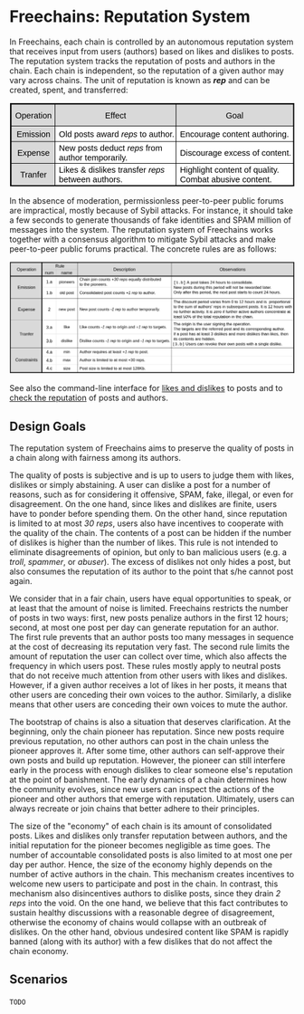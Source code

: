 # Freechains: Reputation System

In Freechains, each chain is controlled by an autonomous reputation system that
receives input from users (authors) based on likes and dislikes to posts.
The reputation system tracks the reputation of posts and authors in the chain.
Each chain is independent, so the reputation of a given author may vary across
chains.
The unit of reputation is known as ***rep*** and can be created, spent, and
transferred:

<img src="general.png">

In the absence of moderation, permissionless peer-to-peer public forums are
impractical, mostly because of Sybil attacks.
For instance, it should take a few seconds to generate thousands of fake
identities and SPAM million of messages into the system.
The reputation system of Freechains works together with a consensus algorithm
to mitigate Sybil attacks and make peer-to-peer public forums practical.
The concrete rules are as follows:

<img src="rules.png">

See also the command-line interface for
    [likes and dislikes](cmds.md#chain-like--dislike) to posts
    and to [check the reputation](cmds.md#chain-reps) of posts and authors.

## Design Goals

The reputation system of Freechains aims to preserve the quality of posts in a
chain along with fairness among its authors.

The quality of posts is subjective and is up to users to judge them with likes,
dislikes or simply abstaining.
A user can dislike a post for a number of reasons, such as for considering it
offensive, SPAM, fake, illegal, or even for disagreement.
On the one hand, since likes and dislikes are finite, users have to ponder
before spending them.
On the other hand, since reputation is limited to at most *30 reps*, users also
have incentives to cooperate with the quality of the chain.
The contents of a post can be hidden if the number of dislikes is higher than
the number of likes.
This rule is not intended to eliminate disagreements of opinion, but only to
ban malicious users (e.g. a *troll*, *spammer*, or *abuser*).
The excess of dislikes not only hides a post, but also consumes the reputation
of its author to the point that s/he cannot post again.

We consider that in a fair chain, users have equal opportunities to speak, or
at least that the amount of noise is limited.
Freechains restricts the number of posts in two ways: first, new posts penalize
authors in the first 12 hours; second, at most one post per day can generate
reputation for an author.
The first rule prevents that an author posts too many messages in sequence at
the cost of decreasing its reputation very fast.
The second rule limits the amount of reputation the user can collect over time,
which also affects the frequency in which users post.
These rules mostly apply to neutral posts that do not receive much attention
from other users with likes and dislikes.
However, if a given author receives a lot of likes in her posts, it means that
other users are conceding their own voices to the author.
Similarly, a dislike means that other users are conceding their own voices to
mute the author.

The bootstrap of chains is also a situation that deserves clarification.
At the beginning, only the chain pioneer has reputation.
Since new posts require previous reputation, no other authors can post in the
chain unless the pioneer approves it.
After some time, other authors can self-approve their own posts and build up
reputation.
However, the pioneer can still interfere early in the process with enough
dislikes to clear someone else's reputation at the point of banishment.
The early dynamics of a chain determines how the community evolves, since new
users can inspect the actions of the pioneer and other authors that emerge with
reputation.
Ultimately, users can always recreate or join chains that better adhere to
their principles.

The size of the "economy" of each chain is its amount of consolidated posts.
Likes and dislikes only transfer reputation between authors, and the initial
reputation for the pioneer becomes negligible as time goes.
The number of accountable consolidated posts is also limited to at most one per
day per author.
Hence, the size of the economy highly depends on the number of active authors
in the chain.
This mechanism creates incentives to welcome new users to participate and post
in the chain.
In contrast, this mechanism also disincentives authors to dislike posts, since
they drain *2 reps* into the void.
On the one hand, we believe that this fact contributes to sustain healthy
discussions with a reasonable degree of disagreement, otherwise the economy of
chains would collapse with an outbreak of dislikes.
On the other hand, obvious undesired content like SPAM is rapidly banned (along
with its author) with a few dislikes that do not affect the chain economy.

## Scenarios

`TODO`

<!--
- uber
- mercado livre
- homogeneous group
- heterogeneous group
- news site
-->
